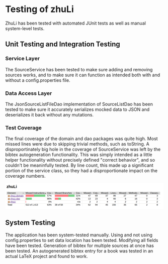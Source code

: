 # Testing of zhuLi
ZhuLi has been tested with automated JUnit tests as well as manual system-level tests.

## Unit Testing and Integration Testing

### Service Layer
The SourceService has been tested to make sure adding and removing sources works, and to make sure it can function as intended both with and without a config.properties file.

### Data Access Layer
The JsonSourceListFileDao implementation of SourceListDao has been tested to make sure it accurately serializes mocked data to JSON and deserializes it back without any mutations.

### Test Coverage
The final coverage of the domain and dao packages was quite high. Most missed lines were due to skipping trivial methods, such as toString. A disproportinately big hole in the coverage of SourceService was left by the bibtex autogeneration functionality. This was simply intended as a little helper functionality without precisely defined "correct behavior", and so couldn't be meaninfully tested. By line count, this made up a significant portion of the service class, so they had a disproportionate impact on the coverage numbers.

<img src="https://raw.githubusercontent.com/OAarne/otm-harjoitustyo/master/zhuLi/documentation/images/coverage.png" width="800">

## System Testing
The application has been system-tested manually.
Using and not using config.properties to set data location has been tested.
Modifying all fields have been tested.
Generation of bibtex for multiple sources at once has been tested.
An autogenerated bibtex entry for a book was tested in an actual LaTeX project and found to work.